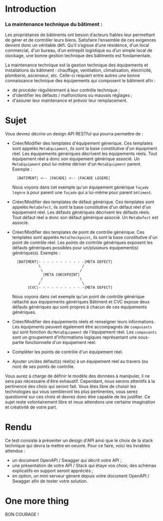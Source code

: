 
# Introduction

### La maintenance technique du bâtiment :

Les propriétaires de bâtiments ont besoin d’acteurs fiables leur permettant de gérer et de contrôler leurs biens. Satisfaire l’ensemble de ces exigences devient donc un véritable défi.
Qu’il s’agisse d’une résidence, d'un local commercial, d'un bureau, d’un entrepôt logistique ou d’un simple local de stockage, une bonne gestion technique des bâtiments est fondamentale.

La maintenance technique est la gestion technique des équipements et installations du bâtiment : chauffage, ventilation, climatisation, électricité, plomberie, ascenseur, etc.
Celle-ci requiert entre autres une bonne connaissance technique des équipements qui composent le bâtiment afin :

- de procéder réguliérement à leur contrôle technique ;
- d'identifier les défauts / malfonctions ou mauvais réglages ;
- d'assurer leur maintenance et prévoir leur remplacement.

# Sujet

Vous devrez décrire un design API RESTful qui pourra permettre de :

- Créer/Modifier des templates d'équipement génerique. Ces templates sont appelés `MetaEquipment`, ils sont la base constitutive d'un équipment réel. Les équipements génériques décrivent les équipements réels. Tout équipement réel a donc son équipement générique associé. Un `MetaEquipment` peut lui-même dériver d'un `MetaEquipment` parent. Exemple : 

        |BATIMENT| <-- |FACADE| <-- |FACADE LEGERE| 

    Nous voyons dans cet exemple qu'un équipement générique `façade légère` à pour parent une `façade` qui a lui-même pour parent `bêtiment`. 

- Créer/Modifier des templates de défaut générique. Ces templates sont appelés `MetaDefect`, ils sont la base constitutive d'un défaut réel d'un équipement réel.
Les défauts génériques décrivent les défauts réels. Tout défaut réel a donc son défaut générique associé. Un `MetaDefect` est associé.

- Créer/Modifier des templates de point de contrôle générique. Ces templates sont appelés `MetaCheckpoint`, ils sont la base constitutive d'un point de contrôle réel. Les points de contrôle génériques exposent les défauts génériques possibles pour un/plusieurs équipement(s) générique(s). Exemple :

        |BATIMENT|- - - - - - - - - - -|META DEFECT| 
                  \                   /
                   \                 /
                    |META CHECKPOINT|
                   /                 \
                  /                   \
             |CVC|- - - - - - - - - - -|META DEFECT|

    Nous voyons dans cet exemple qu'un point de contrôle générique rattaché aux équipements génériques Bâtiment et CVC expose deux défauts génériques qui sont propres à chacun de ces équipements génériques.

- Créer/Modifier des équipements réels et renseigner leurs informations. Les équipments peuvent également être accompagnés de `composants` qui sont fonction du `MetaEquipment` de l'équipement réel. Les `composants` sont un groupement d'informations logiques représantant une sous-partie fonctionnelle d'un équipement réel. 

- Compléter les points de contrôle d'un équipement réel.

- Ajouter un/des défaut(s) réel(s) à un équipement réel au travers (ou non) de ses points de contrôle.

Vous aurez à charge de définir le modèle des données à manipuler, il ne sera pas nécessaire d'être exhaustif. Cependant, nous serons attentifs à la pertinence des choix qui seront fait. 
Vous êtes libre de choisir les technologies qui vous sembleront les plus pertinentes, vous serez questionné sur ces choix et devrez donc être capable de les justifier. Ce sujet reste volontairement libre et nous attendons une certaine imagination et créativité de votre part. 

# Rendu

Ce test consiste à présenter un design d'API ainsi que le choix de la stack technique qui
devra la mettre en oeuvre. Pour ce faire, voici les livrables attendus :

- un document OpenAPI / Swagger qui décrit votre API ;
- une présentation de votre API / Stack qui étaye vos choix; des schémas explicatifs en support seront appréciés ;
- en option, un mini serveur géneré depuis votre document OpenAPI / Swagger afin de tester votre solution.

# One more thing

BON COURAGE !
